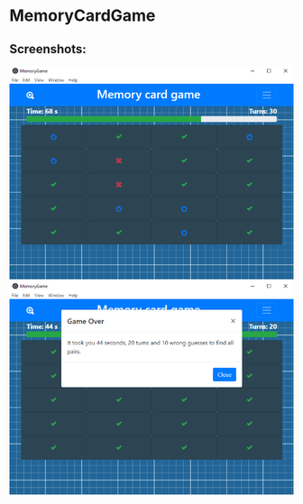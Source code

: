# MemoryCardGame
## Screenshots:
![alt text](https://github.com/Dr-DeBugg/MemoryCardGame/blob/master/pic1.png "Screenshot 1")
![alt text](https://github.com/Dr-DeBugg/MemoryCardGame/blob/master/pic2.png "Screenshot 2")
